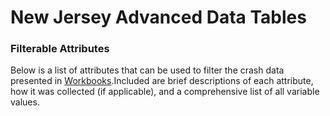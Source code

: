 # New Jersey Advanced Data Tables

### Filterable Attributes

Below is a list of attributes that can be used to filter the crash data presented in [Workbooks](https://njdhts.numetric.com/workbooks#/).Included are brief descriptions of each attribute, how it was collected \(if applicable\), and a comprehensive list of all variable values.

